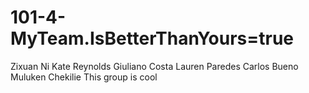 # 101-4-MyTeam.IsBetterThanYours=true
Zixuan Ni
Kate Reynolds
Giuliano Costa
Lauren Paredes
Carlos Bueno
Muluken Chekilie
This group is cool
